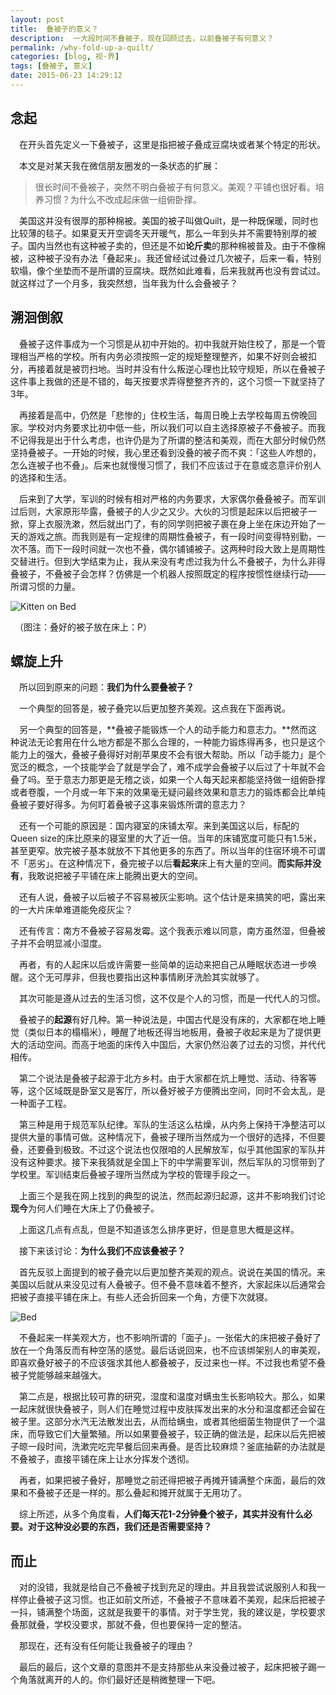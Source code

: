 ```yaml
---
layout: post
title:  叠被子的意义？
description:  一大段时间不叠被子，现在回顾过去，以前叠被子有何意义？
permalink: /why-fold-up-a-quilt/
categories: [blog, 视·界]
tags: [叠被子, 意义]
date: 2015-06-23 14:29:12
--- 
```


## 念起

　在开头首先定义一下叠被子，这里是指把被子叠成豆腐块或者某个特定的形状。

　本文是对某天我在微信朋友圈发的一条状态的扩展：

> 很长时间不叠被子，突然不明白叠被子有何意义。美观？平铺也很好看。培养习惯？为什么不改成起床做一组俯卧撑。

　美国这并没有很厚的那种棉被。美国的被子叫做Quilt，是一种既保暖，同时也比较薄的毯子。如果夏天开空调冬天开暖气，那么一年到头并不需要特别厚的被子。国内当然也有这种被子卖的，但还是不如**论斤卖**的那种棉被普及。由于不像棉被，这种被子没有办法「叠起来」。我还曾经试过叠过几次被子，后来一看，特别软塌，像个坐垫而不是所谓的豆腐块。既然如此难看，后来我就再也没有尝试过。就这样过了一个月多，我突然想，当年我为什么会叠被子？

## 溯洄倒叙

　叠被子这件事成为一个习惯是从初中开始的。初中我就开始住校了，那是一个管理相当严格的学校。所有内务必须按照一定的规矩整理整齐，如果不好则会被扣分，再接着就是被罚扫地。当时并没有什么叛逆心理也比较守规矩，所以在叠被子这件事上我做的还是不错的，每天按要求弄得整整齐齐的，这个习惯一下就坚持了3年。

　再接着是高中，仍然是「悲惨的」住校生活，每周日晚上去学校每周五傍晚回家。学校对内务要求比初中低一些，所以我们可以自主选择原被子不叠被子。而我不记得我是出于什么考虑，也许仍是为了所谓的整洁和美观，而在大部分时候仍然坚持叠被子。一开始的时候，我心里还看到没叠的被子而不爽：「这些人咋想的，怎么连被子也不叠」。后来也就慢慢习惯了，我们不应该过于在意或恣意评价别人的选择和生活。

　后来到了大学，军训的时候有相对严格的内务要求，大家偶尔叠叠被子。而军训过后则，大家原形毕露，叠被子的人少之又少。大伙的习惯是起床以后把被子一掀，穿上衣服洗漱，然后就出门了，有的同学则把被子裹在身上坐在床边开始了一天的游戏之旅。而我则是有一定规律的周期性叠被子，有一段时间变得特别勤，一次不落。而下一段时间就一次也不叠，偶尔铺铺被子。这两种时段大致上是周期性交替进行。但到大学结束为止，我从来没有考虑过我为什么不叠被子，为什么非得叠被子，不叠被子会怎样？仿佛是一个机器人按照既定的程序按惯性继续行动——所谓习惯的力量。

![Kitten on Bed](http://lanternd.qiniudn.com/Pic4Post/why-fold-up-a-quilt/cat-bed.jpg "Kitten on Bed")

　（图注：叠好的被子放在床上：P）

## 螺旋上升

　所以回到原来的问题：**我们为什么要叠被子？**

　一个典型的回答是，被子叠完以后更加整齐美观。这点我在下面再说。

　另一个典型的回答是，**叠被子能锻炼一个人的动手能力和意志力。**然而这种说法无论套用在什么地方都是不那么合理的，一种能力锻炼得再多，也只是这个能力上的强大，叠被子叠得好对削苹果皮不会有很大帮助。所以「动手能力」是个宽泛的概念，一个技能学会了就是学会了，难不成学会叠被子以后过了十年就不会叠了吗。至于意志力那更是无稽之谈，如果一个人每天起来都能坚持做一组俯卧撑或者卷腹，一个月或一年下来的效果毫无疑问最终效果和意志力的锻炼都会比单纯叠被子要好得多。为何盯着叠被子这事来锻炼所谓的意志力？

　还有一个可能的原因是：国内寝室的床铺太窄。来到美国这以后，标配的Queen size的床比原来的寝室里的大了近一倍。当年的床铺宽度可能只有1.5米，甚至更窄。放完被子基本就放不下其他更多的东西了。所以当年的住宿环境不可谓不「恶劣」。在这种情况下，叠完被子以后**看起来**床上有大量的空间。**而实际并没有**，我敢说把被子平铺在床上能腾出更大的空间。

　还有人说，叠被子以后被子不容易被灰尘影响。这个估计是来搞笑的吧，露出来的一大片床单难道能免疫灰尘？

　还有传言：南方不叠被子容易发霉。这个我表示难以同意，南方虽然湿，但叠被子并不会明显减小湿度。

　再者，有的人起床以后或许需要一些简单的运动来把自己从睡眠状态进一步唤醒。这个无可厚非，但我也要指出这种事情刷牙洗脸其实就够了。

　其次可能是遵从过去的生活习惯，这不仅是个人的习惯，而是一代代人的习惯。

　叠被子的**起源**有好几种。第一种说法是，中国古代是没有床的，大家都在地上睡觉（类似日本的榻榻米），睡醒了地板还得当地板用，叠被子收起来是为了提供更大的活动空间。而高于地面的床传入中国后，大家仍然沿袭了过去的习惯，并代代相传。

　第二个说法是叠被子起源于北方乡村。由于大家都在炕上睡觉、活动、待客等等，这个区域既是卧室又是客厅，所以叠好被子方便腾出空间，同时不会太乱，是一种面子工程。

　第三种是用于规范军队纪律。军队的生活这么枯燥，从内务上保持干净整洁可以提供大量的事情可做。这种情况下，叠被子理所当然成为一个很好的选择，不但要叠，还要叠到极致。不过这个说法也仅限咱的人民解放军，似乎其他国家的军队并没有这种要求。接下来我猜就是全国上下的中学需要军训，然后军队的习惯带到了学校里。军训结束后叠被子理所当然成为学校的管理手段之一。

　上面三个是我在网上找到的典型的说法，然而起源归起源，这并不影响我们讨论**现今**为何人们睡在大床上了仍叠被子。

　上面这几点有点乱，但是不知道该怎么排序更好，但是意思大概是这样。

　接下来该讨论：**为什么我们不应该叠被子？**

　首先反驳上面提到的被子叠完以后更加整齐美观的观点。说说在美国的情况。来美国以后就从来没见过有人叠被子。但不叠不意味着不整齐，大家起床以后通常会把被子直接平铺在床上。有些人还会折回来一个角，方便下次就寝。

![Bed](http://lanternd.qiniudn.com/Pic4Post/why-fold-up-a-quilt/bed1.png "Bed")

　不叠起来一样美观大方，也不影响所谓的「面子」。一张偌大的床把被子叠好了放在一个角落反而有种空荡的感觉。最后话说回来，也不应该绑架别人的审美观，即喜欢叠好被子的不应该强求其他人都叠被子，反过来也一样。不过我也希望不叠被子党能够越来越强大。

　第二点是，根据比较可靠的研究，湿度和温度对螨虫生长影响较大。那么，如果一起床就很快叠被子，则人们在睡觉过程中皮肤挥发出来的水分和温度都还会留在被子里。这部分水汽无法散发出去，从而给螨虫，或者其他细菌生物提供了一个温床，而导致它们大量繁殖。所以如果要叠被子，较正确的做法是，起床以后先把被子晾一段时间，洗漱完吃完早餐后回来再叠。是否比较麻烦？釜底抽薪的办法就是不叠被子，直接平铺在床上让水分挥发个透彻。

　再者，如果把被子叠好，那睡觉之前还得把被子再摊开铺满整个床面，最后的效果和不叠被子还是一样的。那么叠起和摊开就属于无用功了。

　综上所述，从多个角度看，**人们每天花1-2分钟叠个被子，其实并没有什么必要。对于这种没必要的东西，我们还是否需要坚持？**

## 而止

　对的没错，我就是给自己不叠被子找到充足的理由。并且我尝试说服别人和我一样停止叠被子这习惯。也正如前文所述，不叠被子不意味着不美观，起床后把被子一抖，铺满整个场面，这就是我要干的事情。对于学生党，我的建议是，学校要求叠那就叠，学校没要求，那就不叠，但也要保持一定的整洁。

　那现在，还有没有任何能让我叠被子的理由？

　最后的最后，这个文章的意图并不是支持那些从来没叠过被子，起床把被子踢一个角落就离开的人的。你们最好还是稍微整理一下吧。